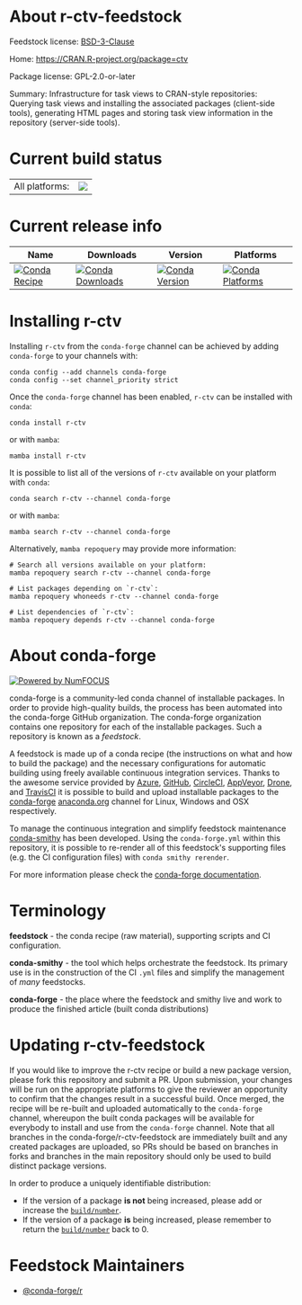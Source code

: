 About r-ctv-feedstock
=====================

Feedstock license: [BSD-3-Clause](https://github.com/conda-forge/r-ctv-feedstock/blob/main/LICENSE.txt)

Home: https://CRAN.R-project.org/package=ctv

Package license: GPL-2.0-or-later

Summary: Infrastructure for task views to CRAN-style repositories: Querying task views and installing the associated packages (client-side tools), generating HTML pages and storing task view information in the repository (server-side tools).

Current build status
====================


<table><tr><td>All platforms:</td>
    <td>
      <a href="https://dev.azure.com/conda-forge/feedstock-builds/_build/latest?definitionId=4216&branchName=main">
        <img src="https://dev.azure.com/conda-forge/feedstock-builds/_apis/build/status/r-ctv-feedstock?branchName=main">
      </a>
    </td>
  </tr>
</table>

Current release info
====================

| Name | Downloads | Version | Platforms |
| --- | --- | --- | --- |
| [![Conda Recipe](https://img.shields.io/badge/recipe-r--ctv-green.svg)](https://anaconda.org/conda-forge/r-ctv) | [![Conda Downloads](https://img.shields.io/conda/dn/conda-forge/r-ctv.svg)](https://anaconda.org/conda-forge/r-ctv) | [![Conda Version](https://img.shields.io/conda/vn/conda-forge/r-ctv.svg)](https://anaconda.org/conda-forge/r-ctv) | [![Conda Platforms](https://img.shields.io/conda/pn/conda-forge/r-ctv.svg)](https://anaconda.org/conda-forge/r-ctv) |

Installing r-ctv
================

Installing `r-ctv` from the `conda-forge` channel can be achieved by adding `conda-forge` to your channels with:

```
conda config --add channels conda-forge
conda config --set channel_priority strict
```

Once the `conda-forge` channel has been enabled, `r-ctv` can be installed with `conda`:

```
conda install r-ctv
```

or with `mamba`:

```
mamba install r-ctv
```

It is possible to list all of the versions of `r-ctv` available on your platform with `conda`:

```
conda search r-ctv --channel conda-forge
```

or with `mamba`:

```
mamba search r-ctv --channel conda-forge
```

Alternatively, `mamba repoquery` may provide more information:

```
# Search all versions available on your platform:
mamba repoquery search r-ctv --channel conda-forge

# List packages depending on `r-ctv`:
mamba repoquery whoneeds r-ctv --channel conda-forge

# List dependencies of `r-ctv`:
mamba repoquery depends r-ctv --channel conda-forge
```


About conda-forge
=================

[![Powered by
NumFOCUS](https://img.shields.io/badge/powered%20by-NumFOCUS-orange.svg?style=flat&colorA=E1523D&colorB=007D8A)](https://numfocus.org)

conda-forge is a community-led conda channel of installable packages.
In order to provide high-quality builds, the process has been automated into the
conda-forge GitHub organization. The conda-forge organization contains one repository
for each of the installable packages. Such a repository is known as a *feedstock*.

A feedstock is made up of a conda recipe (the instructions on what and how to build
the package) and the necessary configurations for automatic building using freely
available continuous integration services. Thanks to the awesome service provided by
[Azure](https://azure.microsoft.com/en-us/services/devops/), [GitHub](https://github.com/),
[CircleCI](https://circleci.com/), [AppVeyor](https://www.appveyor.com/),
[Drone](https://cloud.drone.io/welcome), and [TravisCI](https://travis-ci.com/)
it is possible to build and upload installable packages to the
[conda-forge](https://anaconda.org/conda-forge) [anaconda.org](https://anaconda.org/)
channel for Linux, Windows and OSX respectively.

To manage the continuous integration and simplify feedstock maintenance
[conda-smithy](https://github.com/conda-forge/conda-smithy) has been developed.
Using the ``conda-forge.yml`` within this repository, it is possible to re-render all of
this feedstock's supporting files (e.g. the CI configuration files) with ``conda smithy rerender``.

For more information please check the [conda-forge documentation](https://conda-forge.org/docs/).

Terminology
===========

**feedstock** - the conda recipe (raw material), supporting scripts and CI configuration.

**conda-smithy** - the tool which helps orchestrate the feedstock.
                   Its primary use is in the construction of the CI ``.yml`` files
                   and simplify the management of *many* feedstocks.

**conda-forge** - the place where the feedstock and smithy live and work to
                  produce the finished article (built conda distributions)


Updating r-ctv-feedstock
========================

If you would like to improve the r-ctv recipe or build a new
package version, please fork this repository and submit a PR. Upon submission,
your changes will be run on the appropriate platforms to give the reviewer an
opportunity to confirm that the changes result in a successful build. Once
merged, the recipe will be re-built and uploaded automatically to the
`conda-forge` channel, whereupon the built conda packages will be available for
everybody to install and use from the `conda-forge` channel.
Note that all branches in the conda-forge/r-ctv-feedstock are
immediately built and any created packages are uploaded, so PRs should be based
on branches in forks and branches in the main repository should only be used to
build distinct package versions.

In order to produce a uniquely identifiable distribution:
 * If the version of a package **is not** being increased, please add or increase
   the [``build/number``](https://docs.conda.io/projects/conda-build/en/latest/resources/define-metadata.html#build-number-and-string).
 * If the version of a package **is** being increased, please remember to return
   the [``build/number``](https://docs.conda.io/projects/conda-build/en/latest/resources/define-metadata.html#build-number-and-string)
   back to 0.

Feedstock Maintainers
=====================

* [@conda-forge/r](https://github.com/orgs/conda-forge/teams/r/)

